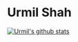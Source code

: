 # Urmil Shah

[![Urmil's github stats](https://github-readme-stats.vercel.app/api?username=urmilshah1&show_icons=true&line_height=21&show_icons=true&theme=tokyonight)](https://github.com/anuraghazra/github-readme-stats)
